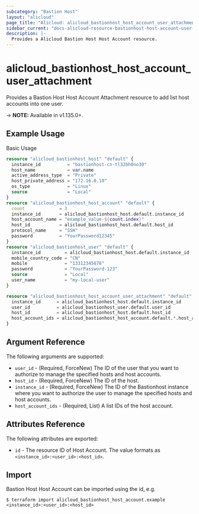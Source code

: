 ```yaml
---
subcategory: "Bastion Host"
layout: "alicloud"
page_title: "Alicloud: alicloud_bastionhost_host_account_user_attachment"
sidebar_current: "docs-alicloud-resource-bastionhost-host-account-user-attachment"
description: |-
  Provides a Alicloud Bastion Host Host Account resource.
---
```


# alicloud_bastionhost_host_account_user_attachment

Provides a Bastion Host Host Account Attachment resource to add list host accounts into one user.

-> **NOTE:** Available in v1.135.0+.

## Example Usage

Basic Usage

```terraform
resource "alicloud_bastionhost_host" "default" {
  instance_id          = "bastionhost-cn-tl32bh0no30"
  host_name            = var.name
  active_address_type  = "Private"
  host_private_address = "172.16.0.10"
  os_type              = "Linux"
  source               = "Local"
}
resource "alicloud_bastionhost_host_account" "default" {
  count             = 3
  instance_id       = alicloud_bastionhost_host.default.instance_id
  host_account_name = "example_value-${count.index}"
  host_id           = alicloud_bastionhost_host.default.host_id
  protocol_name     = "SSH"
  password          = "YourPassword12345"
}
resource "alicloud_bastionhost_user" "default" {
  instance_id         = alicloud_bastionhost_host.default.instance_id
  mobile_country_code = "CN"
  mobile              = "13312345678"
  password            = "YourPassword-123"
  source              = "Local"
  user_name           = "my-local-user"
}

resource "alicloud_bastionhost_host_account_user_attachment" "default" {
  instance_id      = alicloud_bastionhost_host.default.instance_id
  user_id          = alicloud_bastionhost_user.default.user_id
  host_id          = alicloud_bastionhost_host.default.host_id
  host_account_ids = alicloud_bastionhost_host_account.default.*.host_account_id
}
```

## Argument Reference

The following arguments are supported:

* `user_id` - (Required, ForceNew) The ID of the user that you want to authorize to manage the specified hosts and host accounts.
* `host_id` - (Required, ForceNew) The ID of the host.
* `instance_id` - (Required, ForceNew) The ID of the Bastionhost instance where you want to authorize the user to manage the specified hosts and host accounts.
* `host_account_ids` - (Required, List) A list IDs of the host account.

## Attributes Reference

The following attributes are exported:

* `id` - The resource ID of Host Account. The value formats as `<instance_id>:<user_id>:<host_id>`.

## Import

Bastion Host Host Account can be imported using the id, e.g.

```shell
$ terraform import alicloud_bastionhost_host_account.example <instance_id>:<user_id>:<host_id>
```

